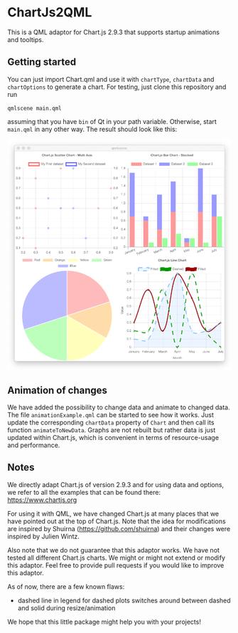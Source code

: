 # ChartJs2QML
This is a QML adaptor for Chart.js 2.9.3 that supports startup animations and tooltips.

## Getting started

You can just import Chart.qml and use it with `chartType`, `chartData` and `chartOptions` to generate a chart. For testing, just clone this repository and run

    qmlscene main.qml
    
assuming that you have `bin` of Qt in your path variable. Otherwise, start `main.qml` in any other way. The result should look like this:

![Output of main.qml on MacOS](example.png)

## Animation of changes

We have added the possibility to change data and animate to changed data. The file `animationExample.qml` can be started to see how it works. Just update the corresponding `chartData` property of `Chart` and then call its function `animateToNewData`. Graphs are not rebuilt but rather data is just updated within Chart.js, which is convenient in terms of resource-usage and performance.

## Notes

We directly adapt Chart.js of version 2.9.3 and for using data and options, we refer to all the examples that can be found there: https://www.chartjs.org

For using it with QML, we have changed Chart.js at many places that we have pointed out at the top of Chart.js. Note that the idea for modifications are inspired by Shuirna (https://github.com/shuirna) and their changes were inspired by Julien Wintz.

Also note that we do not guarantee that this adaptor works. We have not tested all different Chart.js charts. We might or might not extend or modify this adaptor. Feel free to provide pull requests if you would like to improve this adaptor.

As of now, there are a few known flaws:
* dashed line in legend for dashed plots switches around between dashed and solid during resize/animation

We hope that this little package might help you with your projects!
